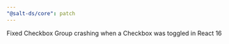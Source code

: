 ```yaml
---
"@salt-ds/core": patch
---
```


Fixed Checkbox Group crashing when a Checkbox was toggled in React 16

